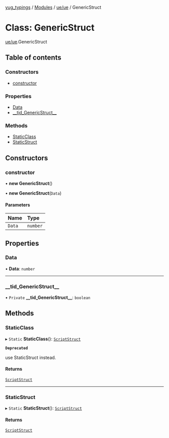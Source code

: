 [yug_typings](../README.md) / [Modules](../modules.md) / [ue/ue](../modules/ue_ue.md) / GenericStruct

# Class: GenericStruct

[ue/ue](../modules/ue_ue.md).GenericStruct

## Table of contents

### Constructors

- [constructor](ue_ue.GenericStruct.md#constructor)

### Properties

- [Data](ue_ue.GenericStruct.md#data)
- [\_\_tid\_GenericStruct\_\_](ue_ue.GenericStruct.md#__tid_genericstruct__)

### Methods

- [StaticClass](ue_ue.GenericStruct.md#staticclass)
- [StaticStruct](ue_ue.GenericStruct.md#staticstruct)

## Constructors

### constructor

• **new GenericStruct**()

• **new GenericStruct**(`Data`)

#### Parameters

| Name | Type |
| :------ | :------ |
| `Data` | `number` |

## Properties

### Data

• **Data**: `number`

___

### \_\_tid\_GenericStruct\_\_

• `Private` **\_\_tid\_GenericStruct\_\_**: `boolean`

## Methods

### StaticClass

▸ `Static` **StaticClass**(): [`ScriptStruct`](ue_ue.ScriptStruct.md)

**`Deprecated`**

use StaticStruct instead.

#### Returns

[`ScriptStruct`](ue_ue.ScriptStruct.md)

___

### StaticStruct

▸ `Static` **StaticStruct**(): [`ScriptStruct`](ue_ue.ScriptStruct.md)

#### Returns

[`ScriptStruct`](ue_ue.ScriptStruct.md)
